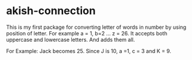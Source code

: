 # akish-connection
This is my first package for converting letter of words in number by using position of letter. For example a = 1, b=2 ... z = 26. It accepts both uppercase and lowercase letters.
And adds them all.

For Example: Jack becomes 25.
Since J is 10, a =1, c = 3 and K = 9.
